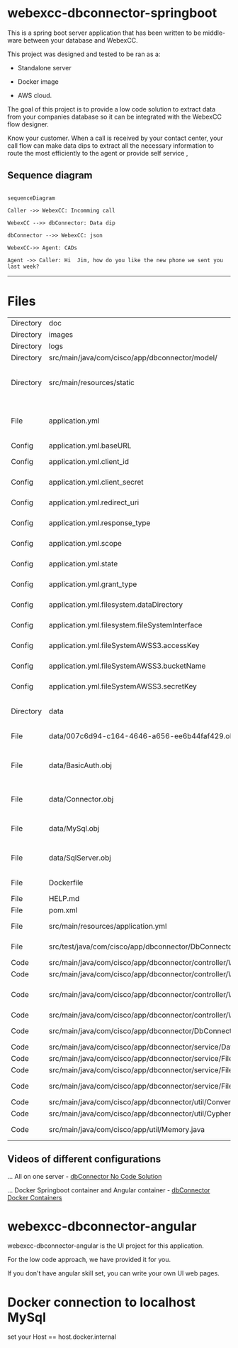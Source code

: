 
# webexcc-dbconnector-springboot

  

This is a spring boot server application that has been written to be middle-ware between your database and WebexCC.

This project was designed and tested to be ran as a:

- Standalone server

- Docker image

- AWS cloud.

  

The goal of this project is to provide a low code solution to extract data from your companies database so it can be integrated with the WebexCC flow designer.

Know your customer. When a call is received by your contact center, your call flow can make data dips to extract all the necessary information to route the most efficiently to the agent or provide self service ,

  

  

## Sequence diagram

```mermaid

sequenceDiagram

Caller ->> WebexCC: Incomming call

WebexCC -->> dbConnector: Data dip

dbConnector -->> WebexCC: json

WebexCC->> Agent: CADs

Agent ->> Caller: Hi  Jim, how do you like the new phone we sent you last week?

```

---

  

  

# Files

| | | |
|-|-|-|
|Directory|doc|documentation directory|
|Directory|images|repository images|
|Directory|logs|app runtime log files|
|Directory|src/main/java/com/cisco/app/dbconnector/model/|POJOs|
|Directory|src/main/resources/static|place html files here if you want the web server and to run within the same container|
|File|application.yml|application config file is keep in the root folder so it can be modified with having to recompile|
|Config|application.yml.baseURL|https://webexapis.com/v1|
|Config|application.yml.client_id|https://developer.webex-cx.com/my-apps|
|Config|application.yml.client_secret|https://developer.webex-cx.com/my-apps|
|Config|application.yml.redirect_uri|https://developer.webex-cx.com/my-apps|
|Config|application.yml.response_type|https://developer.webex-cx.com/my-apps|
|Config|application.yml.scope|https://developer.webex-cx.com/my-apps|
|Config|application.yml.state|https://developer.webex-cx.com/my-apps|
|Config|application.yml.grant_type|https://developer.webex-cx.com/my-apps|
|Config|application.yml.filesystem.dataDirectory|where to persist config files (encrypted)|
|Config|application.yml.filesystem.fileSystemInterface|fileSystemLocalhost OR fileSystemAWSS3|
|Config|application.yml.fileSystemAWSS3.accessKey|required is using AWS S3 bucket|
|Config|application.yml.fileSystemAWSS3.bucketName|required is using AWS S3 bucket|
|Config|application.yml.fileSystemAWSS3.secretKey|required is using AWS S3 bucket|
|Directory|data|where config data is persist (defined in/application.yml)|
|File|data/007c6d94-c164-4646-a656-ee6b44faf429.obj|this is what a endpoint looks like (encrypted)|
|File|data/BasicAuth.obj|if you have authentication turned on for endpoints this files is used (encrypted)|
|File|data/Connector.obj|active connector's information is stored here (encrypted)|
|File|data/MySql.obj|MySql's connection information is stored here (encrypted)|
|File|data/SqlServer.obj|Sql Server's connection information is stored here (encrypted)|
|File|Dockerfile|used to create a docker image|
|File|HELP.md|todo|
|File|pom.xml|Maven's configuration file|
|File|src/main/resources/application.yml|not used. but you can if you want|
|File|src/test/java/com/cisco/app/dbconnector/DbConnectorTests.java|dbConnector test methods|
|Code|src/main/java/com/cisco/app/dbconnector/controller/WebController.java|used by the UI|
|Code|src/main/java/com/cisco/app/dbconnector/controller/WebControllerRest.java|used by the UI|
|Code|src/main/java/com/cisco/app/dbconnector/controller/WebControllerUI.java|configured for the webexcc-dbconnector-angular project|
|Code|src/main/java/com/cisco/app/dbconnector/controller/WebControllerWebexCC.java|WebexCC endpoints|
|Code|src/main/java/com/cisco/app/dbconnector/DbConnector.java|Spring Boot Main application file|
|Code|src/main/java/com/cisco/app/dbconnector/service/DatabaseUtility.java|utility for SQL commands|
|Code|src/main/java/com/cisco/app/dbconnector/service/FileSystemAWSS3.java|AWS S3 bucket code|
|Code|src/main/java/com/cisco/app/dbconnector/service/FileSystemInterface.java|file system interface|
|Code|src/main/java/com/cisco/app/dbconnector/service/FileSystemLocalhost.java|local host file system code|
|Code|src/main/java/com/cisco/app/dbconnector/util/Convertor.java|convert sql to json|
|Code|src/main/java/com/cisco/app/dbconnector/util/Cypher2021.java|encryption class|
|Code|src/main/java/com/cisco/app/util/Memory.java|logs application memory usage|

  

## Videos of different configurations

  

... All on one server - [dbConnector No Code Solution](https://app.vidcast.io/share/b65cf961-def5-41bf-a9fb-cd7c88eb61b3)

  

... Docker Springboot container and Angular container - [dbConnector Docker Containers](https://app.vidcast.io/share/7fcb7a92-7a4c-41d4-b70e-e147b27af643)

  

  

# webexcc-dbconnector-angular

webexcc-dbconnector-angular is the UI project for this application.

For the low code approach, we have provided it for you.

If you don't have angular skill set, you can write your own UI web pages.

  

  

# Docker connection to localhost MySql

set your Host == host.docker.internal
